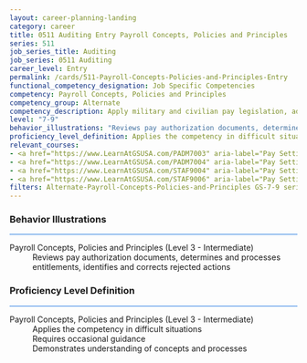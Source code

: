 ```yaml
---
layout: career-planning-landing
category: career
title: 0511 Auditing Entry Payroll Concepts, Policies and Principles
series: 511
job_series_title: Auditing
job_series: 0511 Auditing
career_level: Entry
permalink: /cards/511-Payroll-Concepts-Policies-and-Principles-Entry
functional_competency_designation: Job Specific Competencies
competency: Payroll Concepts, Policies and Principles
competency_group: Alternate
competency_description: Apply military and civilian pay legislation, administrative and regulatory requirements, laws and policies governing military and civilian pay activities and processes
level: "7-9"
behavior_illustrations: "Reviews pay authorization documents, determines and processes entitlements, identifies and corrects rejected actions"
proficiency_level_definition: Applies the competency in difficult situations ? Requires occasional guidance ? Demonstrates understanding of concepts and processes
relevant_courses: 
- <a href="https://www.LearnAtGSUSA.com/PADM7003" aria-label="Pay Setting for FWS Positions (PADM7001), GSU - https://www.LearnAtGSUSA.com/PADM7003">Pay Setting for FWS Positions (PADM7001), GSU</a>
- <a href="https://www.LearnAtGSUSA.com/PADM7004" aria-label="Pay Setting for GS Positions (PADM7002), GSU - https://www.LearnAtGSUSA.com/PADM7004">Pay Setting for GS Positions (PADM7002), GSU</a>
- <a href="https://www.LearnAtGSUSA.com/STAF9004" aria-label="Pay Setting&#58; General Schedule (STAF9002), GSU - https://www.LearnAtGSUSA.com/STAF9004">Pay Setting&#58; General Schedule (STAF9002), GSU</a>
- <a href="https://www.LearnAtGSUSA.com/STAF9006" aria-label="Pay Setting&#58; Federal Wage System (STAF9004), GSU - https://www.LearnAtGSUSA.com/STAF9006">Pay Setting&#58; Federal Wage System (STAF9004), GSU</a>
filters: Alternate-Payroll-Concepts-Policies-and-Principles GS-7-9 series-0511
---
```


<div class="desktop:grid-col-6 margin-y-3">
  <div class="border-top-2 bg-white padding-3 shadow-5 height-full members-hover border-1px button-border border-top-blue radius-lg card-text-color">
    <h3>Behavior Illustrations</h3>
    <hr style="background-color: #1b74e0 !important;"/>
    <dl class="text-base card-content-color"><dt>Payroll Concepts, Policies and Principles (Level 3 - Intermediate)</dt><dd>Reviews pay authorization documents, determines and processes entitlements, identifies and corrects rejected actions</dd></dl>
  </div>
</div>
<div class="desktop:grid-col-6 margin-y-3">
  <div class="border-top-2 bg-white padding-3 shadow-5 height-full members-hover border-1px button-border border-top-blue radius-lg card-text-color">
    <h3>Proficiency Level Definition</h3>
     <hr style="background-color: #1b74e0 !important;"/>
    <dl class="text-base card-content-color"><dt>Payroll Concepts, Policies and Principles (Level 3 - Intermediate)</dt><dd>Applies the competency in difficult situations </dd><dd> Requires occasional guidance </dd><dd> Demonstrates understanding of concepts and processes</dd></dl>
  </div>
</div>